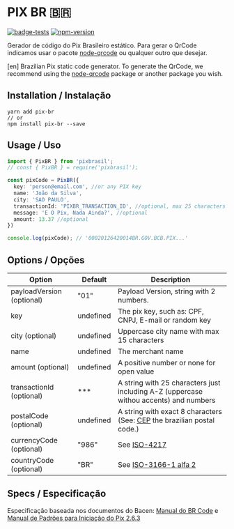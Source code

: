# PIX BR 🇧🇷

[![badge-tests](https://github.com/ogilvieira/pixbrasil/workflows/Tests/badge.svg)](https://github.com/ogilvieira/pixbrasil/actions)
[![npm-version](https://img.shields.io/npm/v/pixbrasil?color=brightgreen&label=npm%20package)](https://www.npmjs.com/package/pixbrasil)

Gerador de código do Pix Brasileiro estático. Para gerar o QrCode indicamos usar o pacote [node-qrcode](https://github.com/soldair/node-qrcode) ou qualquer outro que desejar.

[en] Brazilian Pix static code generator. To generate the QrCode, we recommend using the [node-qrcode](https://github.com/soldair/node-qrcode) package or another package you wish.

## Installation / Instalação
```
yarn add pix-br
// or
npm install pix-br --save
```

## Usage / Uso
```typescript
import { PixBR } from 'pixbrasil';
// const { PixBR } = require('pixbrasil');

const pixCode = PixBR({
  key: 'person@email.com', //or any PIX key
  name: 'João da Silva',
  city: 'SAO PAULO',
  transactionId: 'PIXBR_TRANSACTION_ID', //optional, max 25 characters
  message: 'E O Pix, Nada Ainda?', //optional
  amount: 13.37 //optional
})

console.log(pixCode); // '00020126420014BR.GOV.BCB.PIX...'
```
## Options / Opções
|Option|Default|Description|
|------|----|-----------|
|payloadVersion (optional) | "01" | Payload Version, string with 2 numbers. |
|key| undefined | The pix key, such as: CPF, CNPJ, E-mail or random key |
|city (optional) | undefined | Uppercase city name with max 15 characters |
|name| undefined | The merchant name |
|amount (optional) | undefined | A positive number or none for open value |
|transactionId (optional) | *** | A string with 25 characters just including A-Z (uppercase withou accents) and numbers |
|postalCode (optional) | undefined | A string with exact 8 characters (See: [CEP](https://pt.wikipedia.org/wiki/C%C3%B3digo_de_Endere%C3%A7amento_Postal) the brazilian postal code.) |
|currencyCode (optional) | "986" | See [ISO-4217](https://pt.wikipedia.org/wiki/ISO_4217) |
|countryCode (optional) | "BR" | See [ISO-3166-1 alfa 2](https://pt.wikipedia.org/wiki/ISO_3166-1) |

## Specs / Especificação
Especificação baseada nos documentos do Bacen: [Manual do BR Code](https://www.bcb.gov.br/content/estabilidadefinanceira/spb_docs/ManualBRCode.pdf) e [Manual de Padrões
para Iniciação do Pix 2.6.3](https://www.bcb.gov.br/content/estabilidadefinanceira/pix/Regulamento_Pix/II_ManualdePadroesparaIniciacaodoPix.pdf)
